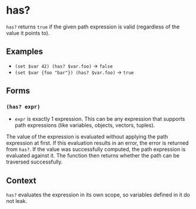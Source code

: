 # has?

`has?` returns `true` if the given path expression is valid (regardless of the
value it points to).

## Examples

* `(set $var 42) (has? $var.foo)` -> `false`
* `(set $var {foo "bar"}) (has? $var.foo)` -> `true`

## Forms

### `(has? expr)`

* `expr` is exactly 1 expression. This can be any expression that supports
  path expressions (like variables, objects, vectors, tuples).

The value of the expression is evaluated without applying the path expression
at first. If this evaluation results in an error, the error is returned from
`has?`. If the value was successfully computed, the path expression is evaluated
against it. The function then returns whether the path can be traversed
successfully.

## Context

`has?` evaluates the expression in its own scope, so variables defined in it
do not leak.
